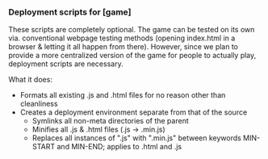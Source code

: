### Deployment scripts for [game]
These scripts are completely optional. The game can be tested on its own via. conventional webpage testing methods (opening index.html in a browser & letting it all happen from there). However, since we plan to provide a more centralized version of the game for people to actually play, deployment scripts are necessary.

What it does:
- Formats all existing .js and .html files for no reason other than cleanliness
- Creates a deployment environment separate from that of the source
  - Symlinks all non-meta directories of the parent
  - Minifies all .js & .html files (.js -> .min.js)
  - Replaces all instances of ".js" with ".min.js" between keywords MIN-START and MIN-END; applies to .html and .js 

